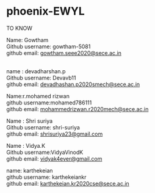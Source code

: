# phoenix-EWYL
TO KNOW


Name: Gowtham <br>
Github username: gowtham-5081<br>
github email: gowtham.seee2020@sece.ac.in<br><br>

name : devadharshan.p <br>
Github username: Devavb11<br>
github email: devadhashan.p2020smech@sece.ac.in<br>

Name:r.mohamed rizwan <br>
github username:mohamed786111<br>
github email: mohammedrizwan.r2020mech@sece.ac.in<br>

Name : Shri suriya <br>
Github username: shri-suriya<br>
github email: shrisuriya23@gmail.com<br>

Name : Vidya.K <br>
Github username:VidyaVinodK<br>
github email: vidyak4ever@gmail.com<br>

name: karthekeian<br>
github username: karthekeiankr<br>
github email: karthekeian.kr2020cse@sece.ac.in <br>





